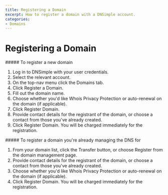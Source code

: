 ```yaml
---
title: Registering a Domain
excerpt: How to register a domain with a DNSimple account.
categories:
- Domains
---
```


# Registering a Domain

<div class="section-steps" markdown="1">
##### To register a new domain

1.  Log in to DNSimple with your user credentials.
1.  Select the relevant account.
1.  On the top-nav menu click the <label>Domains</label> tab.
1.  Click <label>Register a Domain</label>.
1.  Fill out the domain name.
1.  Choose whether you'd like Whois Privacy Protection or auto-renewal on the domain (if applicable).
1.  Click <label>Register Domain</label>.
1.  Provide contact details for the registrant of the domain, or choose a contact from those you've already created.
1.  Click <label>Register Domain</label>. You will be charged immediately for the registration.
</div>

<div class="section-steps" markdown="1">
##### To register a domain you're already managing the DNS for

1.  From your domain list, click the <label>Transfer</label> button, or choose <label>Register</label> from the domain management page.
1.  Provide contact details for the registrant of the domain, or choose a contact from those you've already created.
1.  Choose whether you'd like Whois Privacy Protection or auto-renewal on the domain (if applicable).
1.  Click <label>Register Domain</label>. You will be charged immediately for the registration.
</div>
